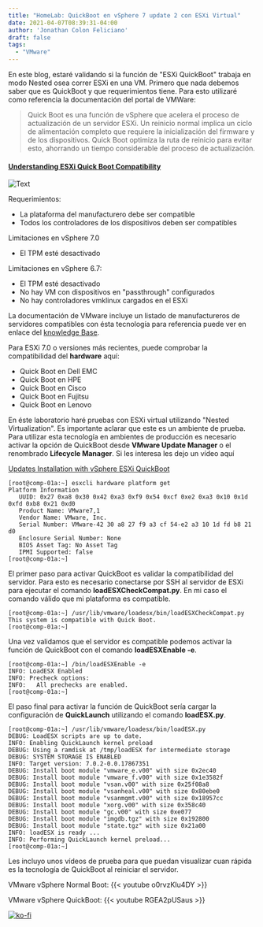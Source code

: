 ```yaml
---
title: "HomeLab: QuickBoot en vSphere 7 update 2 con ESXi Virtual"
date: 2021-04-07T08:39:31-04:00
author: 'Jonathan Colon Feliciano'
draft: false
tags:
  - "VMware"
---
```


En este blog, estaré validando si la función de "ESXi QuickBoot" trabaja en modo Nested osea correr ESXi en una VM. Primero que nada debemos saber que es QuickBoot y que requerimientos tiene. Para esto utilizaré como referencia la documentación del portal de VMWare:

> Quick Boot es una función de vSphere que acelera el proceso de actualización de un servidor ESXi. Un reinicio normal implica un ciclo de alimentación completo que requiere la inicialización del firmware y de los dispositivos. Quick Boot optimiza la ruta de reinicio para evitar esto, ahorrando un tiempo considerable del proceso de actualización.

#### [Understanding ESXi Quick Boot Compatibility](https://kb.vmware.com/s/article/52477)

![Text](/img/QuickBoot_WorkFlow.webp#center)

Requerimientos:

- La plataforma del manufacturero debe ser compatible
- Todos los controladores de los dispositivos deben ser compatibles

Limitaciones en vSphere 7.0

- El TPM esté desactivado

Limitaciones en vSphere 6.7:

- El TPM esté desactivado
- No hay VM con dispositivos en "passthrough" configurados
- No hay controladores vmklinux cargados en el ESXi

La documentación de VMware incluye un listado de manufactureros de servidores compatibles con ésta tecnología para referencia puede ver en enlace del [knowledge Base](https://kb.vmware.com/s/article/52477).

Para ESXi 7.0 o versiones más recientes, puede comprobar la compatibilidad del **hardware** aquí:

- Quick Boot en Dell EMC
- Quick Boot en HPE
- Quick Boot en Cisco
- Quick Boot en Fujitsu
- Quick Boot en Lenovo

En éste laboratorio haré pruebas con ESXi virtual utilizando "Nested Virtualization". Es importante aclarar que este es un ambiente de prueba. Para utilizar esta tecnología  en ambientes de producción es necesario activar la opción de QuickBoot desde **VMware Update Manager**  o el renombrado **Lifecycle Manager**. Si les interesa les dejo un vídeo aquí

[Updates Installation with vSphere ESXi QuickBoot](https://youtu.be/FTwglwgDWAE)

```text
[root@comp-01a:~] esxcli hardware platform get
Platform Information
   UUID: 0x27 0xa8 0x30 0x42 0xa3 0xf9 0x54 0xcf 0xe2 0xa3 0x10 0x1d 0xfd 0xb8 0x21 0xd0
   Product Name: VMware7,1
   Vendor Name: VMware, Inc.
   Serial Number: VMware-42 30 a8 27 f9 a3 cf 54-e2 a3 10 1d fd b8 21 d0
   Enclosure Serial Number: None
   BIOS Asset Tag: No Asset Tag
   IPMI Supported: false
[root@comp-01a:~]
```

El primer paso para activar QuickBoot es validar la compatibilidad del servidor. Para esto es necesario conectarse por SSH al servidor de ESXi para ejecutar el comando **loadESXCheckCompat.py**. En mi caso el comando válido que mi plataforma es compatible.

```text
[root@comp-01a:~] /usr/lib/vmware/loadesx/bin/loadESXCheckCompat.py
This system is compatible with Quick Boot.
[root@comp-01a:~]
```

Una vez validamos que el servidor es compatible podemos activar la función de QuickBoot con el comando **loadESXEnable -e**.

```text
[root@comp-01a:~] /bin/loadESXEnable -e
INFO: LoadESX Enabled
INFO: Precheck options:
INFO:   All prechecks are enabled.
[root@comp-01a:~]
```

El paso final para activar la función de QuickBoot sería cargar la configuración de **QuickLaunch** utilizando el comando **loadESX.py**.

```text
[root@comp-01a:~] /usr/lib/vmware/loadesx/bin/loadESX.py
DEBUG: LoadESX scripts are up to date.
INFO: Enabling QuickLaunch kernel preload
DEBUG: Using a ramdisk at /tmp/loadESX for intermediate storage
DEBUG: SYSTEM STORAGE IS ENABLED
INFO: Target version: 7.0.2-0.0.17867351
DEBUG: Install boot module "vmware_e.v00" with size 0x2ec40
DEBUG: Install boot module "vmware_f.v00" with size 0x1e3582f
DEBUG: Install boot module "vsan.v00" with size 0x25f08a8
DEBUG: Install boot module "vsanheal.v00" with size 0x80ebe0
DEBUG: Install boot module "vsanmgmt.v00" with size 0x18957cc
DEBUG: Install boot module "xorg.v00" with size 0x358c40
DEBUG: Install boot module "gc.v00" with size 0xe077
DEBUG: Install boot module "imgdb.tgz" with size 0x192800
DEBUG: Install boot module "state.tgz" with size 0x21a00
INFO: loadESX is ready ...
INFO: Performing QuickLaunch kernel preload...
[root@comp-01a:~] 
```

Les incluyo unos vídeos de prueba para que puedan visualizar cuan rápida es la tecnología de QuickBoot al reiniciar el servidor.

VMware vSphere Normal Boot:
{{< youtube o0rvzKIu4DY >}}

VMware vSphere QuickBoot:
{{< youtube RGEA2pUSaus >}}

[![ko-fi](https://ko-fi.com/img/githubbutton_sm.svg)](https://ko-fi.com/F1F8DEV80)
